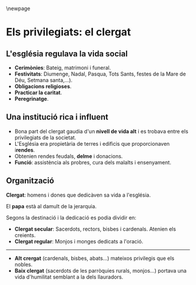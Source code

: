 \newpage

# Els privilegiats: el clergat

## L'església regulava la vida social

- **Cerimònies**: Bateig, matrimoni i funeral.
- **Festivitats**: Diumenge, Nadal, Pasqua, Tots Sants, festes de la Mare de Déu, Setmana santa,...).
- **Obligacions religioses**.
- **Practicar la caritat**.
- **Peregrinatge**.

## Una institució rica i influent

- Bona part del clergat gaudia d'un **nivell de vida alt** i es trobava entre els privilegiats de la societat.
- L'Església era propietària de terres i edificis que proporcionaven i**rendes**.
- Obtenien rendes feudals, **delme** i donacions.
- **Funció**: assistència als probres, cura dels malalts i ensenyament.


## Organització

**Clergat**: homens i dones que dedicàven sa vida a l'església.

El **papa** està al damult de la jerarquia.

Segons la destinació i la dedicació es podia dividir en:

- **Clergat secular**: Sacerdots, rectors, bisbes i cardenals. Atenien els creients.
- **Clergat regular**: Monjos i monges dedicats a l'oració.

---

- **Alt crergat** (cardenals, bisbes, abats...) mateixos privilegis que els nobles.
- **Baix clergat** (sacerdots de les parròquies rurals, monjos...) portava una vida d'humilitat semblant a la dels llauradors.


